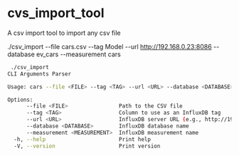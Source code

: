 # cvs_import_tool
A csv import tool to import any csv file

./csv_import --file cars.csv --tag Model --url http://192.168.0.23:8086 --database ev_cars --measurement cars

```bash
 ./csv_import
CLI Arguments Parser

Usage: cars --file <FILE> --tag <TAG> --url <URL> --database <DATABASE> --measurement <MEASUREMENT>

Options:
      --file <FILE>                Path to the CSV file
      --tag <TAG>                  Column to use as an InfluxDB tag
      --url <URL>                  InfluxDB server URL (e.g., http://192.168.0.23:8086)
      --database <DATABASE>        InfluxDB database name
      --measurement <MEASUREMENT>  InfluxDB measurement name
  -h, --help                       Print help
  -V, --version                    Print version
